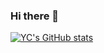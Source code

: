 ### Hi there 👋

[![YC's GitHub stats](https://github-readme-stats.vercel.app/api?username=YCYoon2015)](https://github.com/anuraghazra/github-readme-stats)


